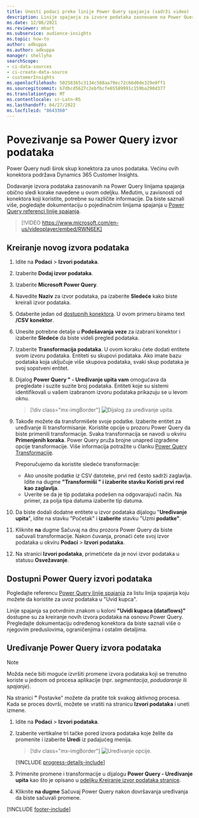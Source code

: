 ```yaml
---
title: Unesti podaci preko linije Power Query spajanja (sadrži video)
description: Linije spajanja za izvore podataka zasnovane na Power Query.
ms.date: 12/06/2021
ms.reviewer: mhart
ms.subservice: audience-insights
ms.topic: how-to
author: adkuppa
ms.author: adkuppa
manager: shellyha
searchScope:
- ci-data-sources
- ci-create-data-source
- customerInsights
ms.openlocfilehash: 50258365c3134c588aa79ec72c66d0de329e0ff1
ms.sourcegitcommit: b7dbcd5627c2ebfbcfe65589991c159ba290d377
ms.translationtype: MT
ms.contentlocale: sr-Latn-RS
ms.lasthandoff: 04/27/2022
ms.locfileid: "8643360"
---
```

# <a name="connect-to-a-power-query-data-source"></a>Povezivanje sa Power Query izvor podataka

Power Query nudi širok skup konektora za unos podataka. Većinu ovih konektora podržava Dynamics 365 Customer Insights. 

Dodavanje izvora podataka zasnovanih na Power Query linijama spajanja obično sledi korake navedene u ovom odeljku. Međutim, u zavisnosti od konektora koji koristite, potrebne su različite informacije. Da biste saznali više, pogledajte dokumentaciju o pojedinačnim linijama spajanja u [Power Query referenci linije spajanja](/power-query/connectors/).

> [!VIDEO https://www.microsoft.com/en-us/videoplayer/embed/RWN6EK]

## <a name="create-a-new-data-source"></a>Kreiranje novog izvora podataka

1. Idite na **Podaci** > **Izvori podataka**.

1. Izaberite **Dodaj izvor podataka**.

1. Izaberite **Microsoft Power Query**.

1. Navedite **Naziv** za izvor podataka, pa izaberite **Sledeće** kako biste kreirali izvor podataka.

1. Odaberite jedan od [dostupnih konektora](#available-power-query-data-sources). U ovom primeru biramo text **/CSV konektor**.

1. Unesite potrebne detalje u **Podešavanja veze** za izabrani konektor i izaberite **Sledeće** da biste videli pregled podataka.

1. Izaberite **Transformacija podataka**. U ovom koraku ćete dodati entitete svom izvoru podataka. Entiteti su skupovi podataka. Ako imate bazu podataka koja uključuje više skupova podataka, svaki skup podataka je svoj sopstveni entitet.

1. Dijalog **Power Query " - Uređivanje upita vam** omogućava da pregledate i suzite suzite broj podataka. Entiteti koje su sistemi identifikovali u vašem izabranom izvoru podataka prikazuju se u levom oknu.

   > [!div class="mx-imgBorder"]
   > ![Dijalog za uređivanje upita.](media/data-manager-configure-edit-queries.png "Dijalog za uređivanje upita")

1. Takođe možete da transformišete svoje podatke. Izaberite entitet za uređivanje ili transformisanje. Koristite opcije u prozoru Power Query da biste primenili transformacije. Svaka transformacija se navodi u okviru **Primenjenih koraka**. Power Query pruža brojne unapred izgrađene opcije transformacije. Više informacija potražite u članku [Power Query Transformacije](/power-query/power-query-what-is-power-query#transformations).

   Preporučujemo da koristite sledeće transformacije:

   - Ako unosite podatke iz CSV datoteke, prvi red često sadrži zaglavlja. Idite na dugme **"Transformiši** **" i izaberite stavku Koristi prvi red kao zaglavlja**.
   - Uverite se da je tip podataka podešen na odgovarajući način. Na primer, za polja tipa datuma izaberite tip datuma.

1. Da biste dodali dodatne entitete u izvor podataka dijalogu "**Uređivanje upita**", idite na stavku "Početak" i **izaberite** stavku "Uzmi **podatke"**.

1. Kliknite **na** dugme Sačuvaj na dnu prozora Power Query da biste sačuvali transformacije. Nakon čuvanja, pronaći ćete svoj izvor podataka u okviru **Podaci** > **Izvori podataka**.

1. Na stranici **Izvori podataka**, primetićete da je novi izvor podataka u statusu **Osvežavanje**.

## <a name="available-power-query-data-sources"></a>Dostupni Power Query izvori podataka

Pogledajte referencu [Power Query linije spajanja](/power-query/connectors/) za listu linija spajanja koju možete da koristite za uvoz podataka u "Uvid kupca". 

Linije spajanja sa potvrdnim znakom u koloni **"Uvidi kupaca (dataflows)"** dostupne su za kreiranje novih izvora podataka na osnovu Power Query. Pregledajte dokumentaciju određenog konektora da biste saznali više o njegovim preduslovima, ograničenjima i ostalim detaljima.

## <a name="edit-power-query-data-sources"></a>Uređivanje Power Query izvora podataka

> [!NOTE]
> Možda neće biti moguće izvršiti promene izvora podataka koji se trenutno koriste u jednom od procesa aplikacije (npr. *segmentacija*, *podudaranje* ili *spajanje*). 
>
> Na stranici **"** Postavke" možete da pratite tok svakog aktivnog procesa. Kada se proces dovrši, možete se vratiti na stranicu **Izvori podataka** i uneti izmene.

1. Idite na **Podaci** > **Izvori podataka**.

2. Izaberite vertikalne tri tačke pored izvora podataka koje želite da promenite i izaberite **Uredi** iz padajućeg menija.

   > [!div class="mx-imgBorder"]
   > ![Uređivanje opcije.](media/edit-option-data-sources.png "Uređivanje opcije")

   [!INCLUDE [progress-details-include](includes/progress-details-pane.md)]
   
3. Primenite promene i transformacije u dijalogu **Power Query - Uređivanje upita** kao što je opisano u [odeljku Kreiranje izvor podataka stranice](#create-a-new-data-source).

4. Kliknite **na dugme** Sačuvaj Power Query nakon dovršavanja uređivanja da biste sačuvali promene.


[!INCLUDE [footer-include](includes/footer-banner.md)]
